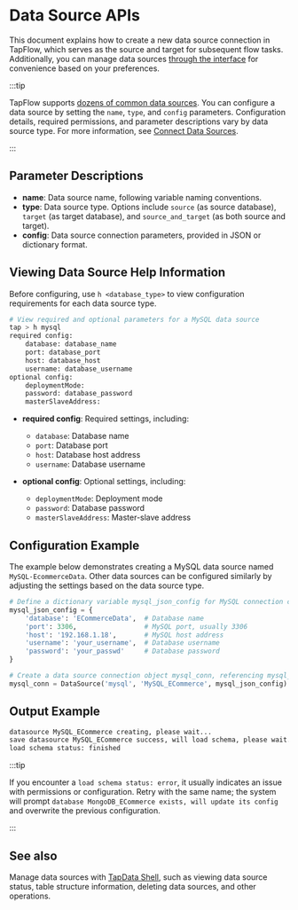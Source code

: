 # Data Source APIs

This document explains how to create a new data source connection in TapFlow, which serves as the source and target for subsequent flow tasks. Additionally, you can manage data sources [through the interface](../../prerequisites/README.md) for convenience based on your preferences.

:::tip

TapFlow supports [dozens of common data sources](../../prerequisites/supported-databases.md). You can configure a data source by setting the `name`, `type`, and `config` parameters. Configuration details, required permissions, and parameter descriptions vary by data source type. For more information, see [Connect Data Sources](../../prerequisites/README.md).

:::

## Parameter Descriptions

- **name**: Data source name, following variable naming conventions.
- **type**: Data source type. Options include `source` (as source database), `target` (as target database), and `source_and_target` (as both source and target).
- **config**: Data source connection parameters, provided in JSON or dictionary format.

## Viewing Data Source Help Information

Before configuring, use `h <database_type>` to view configuration requirements for each data source type.

```python
# View required and optional parameters for a MySQL data source
tap > h mysql
required config:
    database: database_name                                                                                                                                              
    port: database_port                                                                                                                                                  
    host: database_host                                                                                                                                                  
    username: database_username                                                                                                                                          
optional config:
    deploymentMode:                                                                                                                                                      
    password: database_password                                                                                                                                          
    masterSlaveAddress: 
```

* **required config**: Required settings, including:
  - `database`: Database name
  - `port`: Database port
  - `host`: Database host address
  - `username`: Database username

* **optional config**: Optional settings, including:
  - `deploymentMode`: Deployment mode
  - `password`: Database password
  - `masterSlaveAddress`: Master-slave address

## Configuration Example

The example below demonstrates creating a MySQL data source named `MySQL-EcommerceData`. Other data sources can be configured similarly by adjusting the settings based on the data source type.

```python
# Define a dictionary variable mysql_json_config for MySQL connection configuration
mysql_json_config = {
    'database': 'ECommerceData',  # Database name
    'port': 3306,                 # MySQL port, usually 3306
    'host': '192.168.1.18',       # MySQL host address
    'username': 'your_username',  # Database username
    'password': 'your_passwd'     # Database password
}

# Create a data source connection object mysql_conn, referencing mysql_json_config and saving it as a source
mysql_conn = DataSource('mysql', 'MySQL_ECommerce', mysql_json_config).type('source').save()
```

## Output Example

```python
datasource MySQL_ECommerce creating, please wait...                                
save datasource MySQL_ECommerce success, will load schema, please wait...          
load schema status: finished
```

:::tip

If you encounter a `load schema status: error`, it usually indicates an issue with permissions or configuration. Retry with the same name; the system will prompt `database MongoDB_ECommerce exists, will update its config` and overwrite the previous configuration.

:::



## See also

Manage data sources with [TapData Shell](../tapcli-reference), such as viewing data source status, table structure information, deleting data sources, and other operations.
